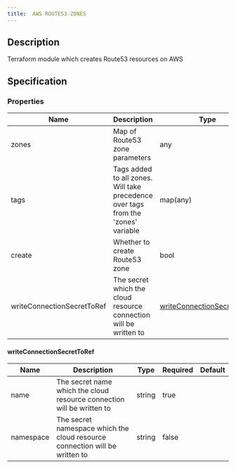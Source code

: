 ```yaml
---
title:  AWS ROUTE53-ZONES
---
```


## Description

Terraform module which creates Route53 resources on AWS

## Specification


### Properties

 Name | Description | Type | Required | Default 
 ------------ | ------------- | ------------- | ------------- | ------------- 
 zones | Map of Route53 zone parameters | any | false |  
 tags | Tags added to all zones. Will take precedence over tags from the 'zones' variable | map(any) | false |  
 create | Whether to create Route53 zone | bool | false |  
 writeConnectionSecretToRef | The secret which the cloud resource connection will be written to | [writeConnectionSecretToRef](#writeConnectionSecretToRef) | false |  


#### writeConnectionSecretToRef

 Name | Description | Type | Required | Default 
 ------------ | ------------- | ------------- | ------------- | ------------- 
 name | The secret name which the cloud resource connection will be written to | string | true |  
 namespace | The secret namespace which the cloud resource connection will be written to | string | false |  
